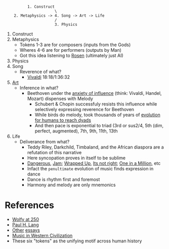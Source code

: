               1. Construct
                          \
        2. Metaphysics -> 4. Song -> Art -> Life
                          /
                          3. Physics

1. Construct
2. Metaphysics
   - Tokens 1-3 are for composers (inputs from the Gods)
   - Wheres 4-6 are for performers (outputs by Man)
   - Got this idea listening to [Rosen](https://www.youtube.com/watch?v=RudqQMEjlNA) (ultimately just AI)
3. Physics
4. Song
   - Reverence of what?
      - [Vivaldi](https://www.youtube.com/watch?v=r_fxB6yrDVo&t=479s) 18:18/1:36:32
5. [Art](https://www.youtube.com/watch?v=RudqQMEjlNA)
   - Inference in what?
      - Beethoven under the [anxiety of influence](https://en.wikipedia.org/wiki/The_Anxiety_of_Influence) (think: Vivaldi, Handel, Mozart) dispenses with Melody
         - Schubert & Chopin successfuly resists this influence while selectively expressing reverence for Beethoven
         - While birds do melody, took thousands of years of [evolution for humans to reach dyads](https://www.youtube.com/watch?v=8fHi36dvTdE)
         - And then pace is exponential to triad (3rd or sus2/4, 5th (dim, perfect, augmented), 7th, 9th, 11th, 13th
6. Life
   - Deliverance from what?
      - Teddy Riley, Darkchild, Timbaland, and the African diaspora are a refutation of this narrative
      - Here syncopation proves in itself to be sublime
      - [Dangerous](https://www.youtube.com/watch?v=jr9uliNQwNA), [Jam](https://www.youtube.com/watch?v=JbHI1yI1Ndk); [Wrapped Up](https://www.youtube.com/watch?v=Vf2bsErnO0Q), [Its not right](https://www.youtube.com/watch?v=6J538b-OLRU); [One in a Million](https://www.youtube.com/watch?v=KKSz4NE6PwY), etc
      - Infact the `penultimate` evolution of music finds expression in dance
      - Dance is rhythm first and foremost
      - Harmony and melody are only mnemonics

# References
   
- [Wolfy at 250](https://github.com/muzaale/muzaale.github.io/blob/main/bwv/music_mozart200.pdf)
- [Paul H. Lang](https://github.com/muzaale/muzaale.github.io/blob/main/bwv/music_paulhenrylang.pdf)
- [Other](https://github.com/muzaale/muzaale.github.io/blob/main/bwv/music_bach300.pdf) [essays](https://github.com/muzaale/muzaale.github.io/blob/main/bwv/music_handel300.pdf)
- [Music in Western Civilization](https://www.amazon.com/Music-Western-Civilization-P-Lang/dp/0393094286?ref_=ast_author_dp)
- These six "tokens" as the unifying motif across human history




